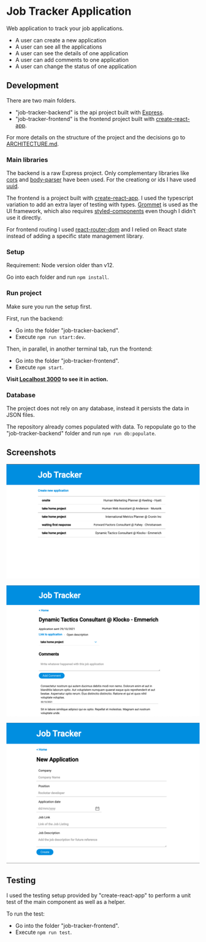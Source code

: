 # Job Tracker Application

Web application to track your job applications.

* A user can create a new application
* A user can see all the applications
* A user can see the details of one application
* A user can add comments to one application
* A user can change the status of one application

## Development

There are two main folders.

* "job-tracker-backend" is the api project built with [Express](https://expressjs.com/).
* "job-tracker-frontend" is the frontend project built with [create-react-app](https://reactjs.org/docs/create-a-new-react-app.html).

For more details on the structure of the project and the decisions go to [ARCHITECTURE.md](./ARCHITECTURE.md).

### Main libraries

The backend is a raw Express project. Only complementary libraries like [cors](https://www.npmjs.com/package/cors) and [body-parser](https://www.npmjs.com/package/body-parser) have been used. For the creationg or ids I have used [uuid](https://www.npmjs.com/package/uuid).

The frontend is a project built with [create-react-app](https://reactjs.org/docs/create-a-new-react-app.html). I used the typescript variation to add an extra layer of testing with types. [Grommet](https://v2.grommet.io/) is used as the UI framework, which also requires [styled-components](https://www.styled-components.com/) even though I didn't use it directly.

For frontend routing I used [react-router-dom](https://reactrouter.com/web/guides/quick-start) and I relied on React state instead of adding a specific state management library.

### Setup

Requirement: Node version older than v12.

Go into each folder and run `npm install`.

### Run project

Make sure you run the setup first.

First, run the backend:

* Go into the folder "job-tracker-backend".
* Execute `npm run start:dev`.

Then, in parallel, in another terminal tab, run the frontend:

* Go into the folder "job-tracker-frontend".
* Execute `npm start`.

**Visit [Localhost 3000](http://localhost:3000/) to see it in action.**

### Database

The project does not rely on any database, instead it persists the data in JSON files.

The repository already comes populated with data. To repopulate go to the "job-tracker-backend" folder and run `npm run db:populate`.

## Screenshots

![Home Page](images/tracker-home.png)

![Show Page](images/tracker-show.png)

![Create Page](images/tracker-new.png)

## Testing

I used the testing setup provided by "create-react-app" to perform a unit test of the main component as well as a helper.

To run the test:

* Go into the folder "job-tracker-frontend".
* Execute `npm run test`.
